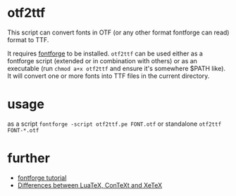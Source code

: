 # otf2ttf

This script can convert fonts in OTF (or any other format fontforge can read) format to TTF. 

It requires [fontforge](https://fontforge.github.io/) to be installed. `otf2ttf` can be used either as a fontforge script (extended or in combination with others) or as an executable (run `chmod a+x otf2ttf` and ensure it's somewhere $PATH like). It will convert one or more fonts into TTF files in the current directory.

# usage

as a script `fontforge -script otf2ttf.pe FONT.otf` or standalone `otf2ttf FONT-*.otf`

# further

* [fontforge tutorial](https://fontforge.github.io/editexample.html)
* [Differences between LuaTeX, ConTeXt and XeTeX](https://tex.stackexchange.com/questions/36/differences-between-luatex-context-and-xetex)
